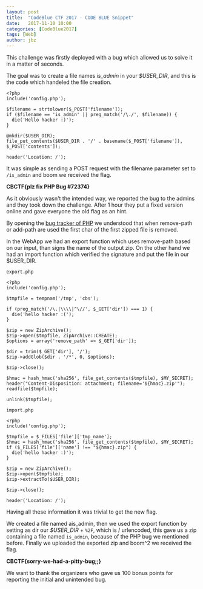 ```yaml
---
layout: post
title:  "CodeBlue CTF 2017 - CODE BLUE Snippet"
date:   2017-11-10 10:00
categories: [CodeBlue2017]
tags: [Web]
author: jbz
---
```


This challenge was firstly deployed with a bug which allowed us to solve it in a matter of seconds.

The goal was to create a file names *is_admin* in your *$USER_DIR*, and this is the code which handeled the file creation.

    <?php
    include('config.php');
    
    $filename = strtolower($_POST['filename']);
    if ($filename == 'is_admin' || preg_match('/\./', $filename)) {
      die('Hello hacker :)');
    }
    
    @mkdir($USER_DIR);
    file_put_contents($USER_DIR . '/' . basename($_POST['filename']), $_POST['contents']);
    
    header('Location: /');

It was simple as sending a POST request with the filename parameter set to `/is_admin` and boom we received the flag.

**CBCTF{plz fix PHP Bug #72374}**

As it obviously wasn't the intended way, we reported the bug to the admins and they took down the challenge. After 1 hour they put a fixed version online and gave everyone the old flag as an hint.

By opening the [bug tracker of PHP](https://bugs.php.net/bug.php?id=72374) we understood that when remove-path or add-path are used the first char of the first zipped file is removed.

In the WebApp we had an export function which uses remove-path based on our input, than signs the name of the output zip. On the other hand we had an import function which verified the signature and put the file in our $USER_DIR.

`export.php`

    <?php
    include('config.php');
    
    $tmpfile = tempnam('/tmp', 'cbs');
    
    if (preg_match('/\.|\\\\|^\//', $_GET['dir']) === 1) {
      die('hello hacker :(');
    }
    
    $zip = new ZipArchive();
    $zip->open($tmpfile, ZipArchive::CREATE);
    $options = array('remove_path' => $_GET['dir']);
    
    $dir = trim($_GET['dir'], '/');
    $zip->addGlob($dir . '/*', 0, $options);
    
    $zip->close();
    
    $hmac = hash_hmac('sha256', file_get_contents($tmpfile), $MY_SECRET);
    header("Content-Disposition: attachment; filename='${hmac}.zip'");
    readfile($tmpfile);
    
    unlink($tmpfile);
    
    
`import.php`

    <?php
    include('config.php');
    
    $tmpfile = $_FILES['file']['tmp_name'];
    $hmac = hash_hmac('sha256', file_get_contents($tmpfile), $MY_SECRET);
    if ($_FILES['file']['name'] !== "${hmac}.zip") {
      die('hello hacker :)');
    }
    
    $zip = new ZipArchive();
    $zip->open($tmpfile);
    $zip->extractTo($USER_DIR);
    
    $zip->close();
    
    header('Location: /');

Having all these information it was trivial to get the new flag.

We created a file named ais_admin, then we used the export function by setting as dir our *$USER_DIR* + `%2F`, which is / urlencoded, this gave us a zip containing a file named `is_admin`, because of the PHP bug we mentioned before. Finally we uploaded the exported zip and boom^2 we received the flag.

**CBCTF{sorry-we-had-a-pitty-bug;;}**

We want to thank the organizers who gave us 100 bonus points for reporting the initial and unintended bug.